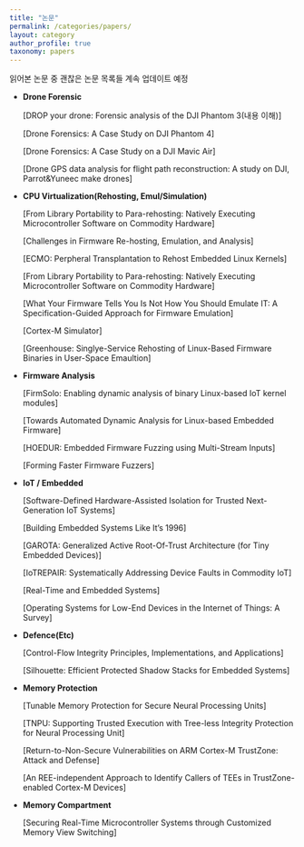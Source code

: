 ```yaml
---
title: "논문"
permalink: /categories/papers/
layout: category
author_profile: true
taxonomy: papers
---
```


읽어본 논문 중 괜찮은 논문 목록들
계속 업데이트 예정


- **Drone Forensic**
    
    [DROP your drone: Forensic analysis of the DJI Phantom 3(내용 이해)]
    
    [Drone Forensics: A Case Study on DJI Phantom 4]
    
    [Drone Forensics: A Case Study on a DJI Mavic Air]
    
    [Drone GPS data analysis for flight path reconstruction: A study on DJI, Parrot&Yuneec make drones]
    

- **CPU Virtualization(Rehosting, Emul/Simulation)**
    
    [From Library Portability to Para-rehosting: Natively Executing Microcontroller Software on Commodity Hardware]
    
    [Challenges in Firmware Re-hosting, Emulation, and Analysis]
    
    [ECMO: Perpheral Transplantation to Rehost Embedded Linux Kernels]
    
    [From Library Portability to Para-rehosting: Natively Executing Microcontroller Software on Commodity Hardware]
    
    [What Your Firmware Tells You Is Not How You Should Emulate IT: A Specification-Guided Approach for Firmware Emulation]
    
    [Cortex-M Simulator]
    
    [Greenhouse: Singlye-Service Rehosting of Linux-Based Firmware Binaries in User-Space Emaultion]
    
    

- **Firmware Analysis**
    
    [FirmSolo: Enabling dynamic analysis of binary Linux-based IoT kernel modules]
    
    [Towards Automated Dynamic Analysis for Linux-based Embedded Firmware]
    
    [HOEDUR: Embedded Firmware Fuzzing using Multi-Stream Inputs]
    
    [Forming Faster Firmware Fuzzers]
    

- **IoT / Embedded**
    
    [Software-Defined Hardware-Assisted Isolation for Trusted Next-Generation IoT Systems]
    
    [Building Embedded Systems Like It’s 1996]

    [GAROTA: Generalized Active Root-Of-Trust Architecture (for Tiny Embedded Devices)]
    
    [IoTREPAIR: Systematically Addressing Device Faults in Commodity IoT]
    
    [Real-Time and Embedded Systems]
    
    [Operating Systems for Low-End Devices in the Internet of Things: A Survey]
    

- **Defence(Etc)**
    
    [Control-Flow Integrity Principles, Implementations, and Applications]

    [Silhouette: Efficient Protected Shadow Stacks for Embedded Systems]
    

- **Memory Protection**
    
    [Tunable Memory Protection for Secure Neural Processing Units]
    
    [TNPU: Supporting Trusted Execution with Tree-less Integrity Protection for Neural Processing Unit]
    
    [Return-to-Non-Secure Vulnerabilities on ARM Cortex-M TrustZone: Attack and Defense]
    
    [An REE-independent Approach to Identify Callers of TEEs in TrustZone-enabled Cortex-M Devices]
    
- **Memory Compartment**
    
    [Securing Real-Time Microcontroller Systems through Customized Memory View Switching]

